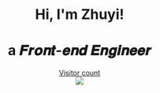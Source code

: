 
<h1 align="center">Hi, I'm Zhuyi!</h1>
<h1 align="center">a 𝑭𝒓𝒐𝒏𝒕-𝒆𝒏𝒅 𝑬𝒏𝒈𝒊𝒏𝒆𝒆𝒓  </h1>

<a href="https://profile-counter.glitch.me/Zhuyi731/count.svg"><p align="center"> Visitor count<br> <img src="https://profile-counter.glitch.me/Zhuyi731/count.svg" /></a>


